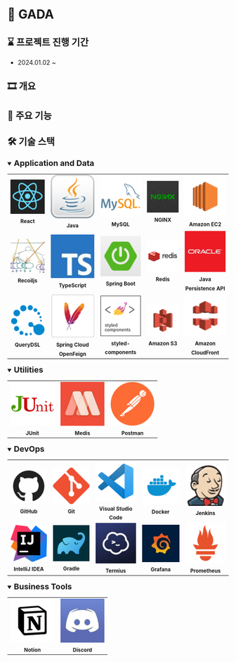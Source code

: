 # 🍄 GADA

## ⌛ 프로젝트 진행 기간

- 2024.01.02 ~

## 🎞️ 개요

## 📑 주요 기능

## 🛠️ 기술 스택

<details open>
    <summary><b style="font-size: 18px">Application and Data</b></summary>
    <table>
        <tbody>
            <tr>
                <td align="center">
                    <img src="./docs/image/icons/react.png" width="100px" alt=""/><br />
                    <sub><b>React</b></sub><br />
                </td>
                <td align="center">
                    <img src="./docs/image/icons/java.png" width="100px" alt=""/><br />
                    <sub><b>Java</b></sub><br />
                </td>
                <td align="center">
                    <img src="./docs/image/icons/mysql.png" width="100px" alt=""/><br />
                    <sub><b>MySQL</b></sub><br />
                </td>
                <td align="center">
                    <img src="./docs/image/icons/nginx.png" width="100px" alt=""/><br />
                    <sub><b>NGINX</b></sub><br />
                </td>
                <td align="center">
                    <img src="./docs/image/icons/amazon-ec2.png" width="100px;" alt=""/><br />
                    <sub><b>Amazon EC2</b></sub><br />
                </td>
            <tr/>
            <tr>
                <td align="center">
                    <img src="./docs/image/icons/recoil.jpg" width="100px" alt=""/><br />
                    <sub><b>Recoiljs</b></sub><br />
                </td>
                <td align="center">
                    <img src="./docs/image/icons/typescript.jpg" width="100px" alt=""/><br />
                    <sub><b>TypeScript</b></sub><br />
                </td>
                <td align="center">
                    <img src="./docs/image/icons/springboot.png" width="100px" alt=""/><br />
                    <sub><b>Spring Boot</b></sub><br />
                </td>
                <td align="center">
                    <img src="./docs/image/icons/redis.png" width="100px" alt=""/><br />
                    <sub><b>Redis</b></sub><br />
                </td>
                <td align="center">
                    <img src="./docs/image/icons/jpa.jpg" width="100px" alt=""/><br />
                    <sub><b>Java Persistence API</b></sub><br />
                </td>
            </tr>
            <tr>
                <td align="center">
                    <img src="./docs/image/icons/querydsl.png" width="100px" alt=""/><br />
                    <sub><b>QueryDSL</b></sub><br />
                </td>
                <td align="center">
                    <img src="./docs/image/icons/openfeign.png" width="100px" alt=""/><br />
                    <sub><b>Spring Cloud OpenFeign</b></sub><br />
                </td>
                <td align="center">
                    <img src="./docs/image/icons/styled-components.png" width="100px" alt=""/><br />
                    <sub><b>styled-components</b></sub><br />
                </td>
                <td align="center">
                    <img src="./docs/image/icons/amazon-s3.png" width="100px" alt=""/><br />
                    <sub><b>Amazon S3</b></sub><br />
                </td>
                <td align="center">
                    <img src="./docs/image/icons/amazon-cloudfront.png" width="100px" alt=""/><br />
                    <sub><b>Amazon CloudFront</b></sub><br />
                </td>
            </tr>
        </tbody>
    </table>
</details>

<details open>
    <summary><b style="font-size: 18px">Utilities</b></summary>
    <table>
        <tbody>
            <tr>
                <td align="center">
                    <img src="./docs/image/icons/junit.png" width="100px" alt=""/><br />
                    <sub><b>JUnit</b></sub><br />
                </td>
                <td align="center">
                    <img src="./docs/image/icons/medis.jpg" width="100px" alt=""/><br />
                    <sub><b>Medis</b></sub><br />
                </td>
                <td align="center">
                    <img src="./docs/image/icons/postman.png" width="100px" alt=""/><br />
                    <sub><b>Postman</b></sub><br />
                </td>
            </tr>
        </tbody>
    </table>
</details>

<details open>
    <summary><b style="font-size: 18px">DevOps</b></summary>
    <table>
        <tbody>
            <tr>
                <td align="center">
                    <img src="./docs/image/icons/github.jpg" width="100px" alt=""/><br />
                    <sub><b>GitHub</b></sub><br />
                </td>
                <td align="center">
                    <img src="./docs/image/icons/git.png" width="100px" alt=""/><br />
                    <sub><b>Git</b></sub><br />
                </td>
                <td align="center">
                    <img src="./docs/image/icons/Visual_Studio_Code.png" width="100px" alt=""/><br />
                    <sub><b>Visual Studio Code</b></sub><br />
                </td>
                <td align="center">
                    <img src="./docs/image/icons/docker.png" width="100px" alt=""/><br />
                    <sub><b>Docker</b></sub><br />
                </td>
                <td align="center">
                    <img src="./docs/image/icons/jenkins.png" width="100px" alt=""/><br />
                    <sub><b>Jenkins</b></sub><br />
                </td>
            </tr>
            <tr>
                <td align="center">
                    <img src="./docs/image/icons/IntelliJIDEA.png" width="100px" alt=""/><br />
                    <sub><b>IntelliJ IDEA</b></sub><br />
                </td>
                <td align="center">
                    <img src="./docs/image/icons/gradle.png" width="100px" alt=""/><br />
                    <sub><b>Gradle</b></sub><br />
                </td>
                <td align="center">
                    <img src="./docs/image/icons/termius.jpg" width="100px" alt=""/><br />
                    <sub><b>Termius</b></sub><br />
                </td>
                <td align="center">
                    <img src="./docs/image/icons/grafana.jpg" width="100px" alt=""/><br />
                    <sub><b>Grafana</b></sub><br />
                </td>
                <td align="center">
                    <img src="./docs/image/icons/prometheus.png" width="100px" alt=""/><br />
                    <sub><b>Prometheus</b></sub><br />
                </td>
            </tr>
        </tbody>
    </table>
</details>

<details open>
    <summary><b style="font-size: 18px">Business Tools</b></summary>
    <table>
        <tbody>
            <tr>
                <td align="center">
                    <img src="./docs/image/icons/notion.jpg" width="100px" alt=""/><br />
                    <sub><b>Notion</b></sub><br />
                </td>
                <td align="center">
                    <img src="./docs/image/icons/discord.jpg" width="100px" alt=""/><br />
                    <sub><b>Discord</b></sub><br />
                </td>
            </tr>
        </tbody>
    </table>
</details>
